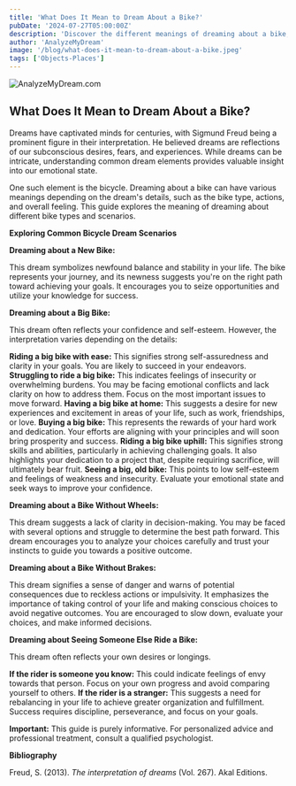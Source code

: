 ```yaml
---
title: 'What Does It Mean to Dream About a Bike?'
pubDate: '2024-07-27T05:00:00Z'
description: 'Discover the different meanings of dreaming about a bike, from a new bike to one without brakes, and how to interpret these dreams.'
author: 'AnalyzeMyDream'
image: '/blog/what-does-it-mean-to-dream-about-a-bike.jpeg'
tags: ['Objects-Places']
---
```


![AnalyzeMyDream.com](/blog/what-does-it-mean-to-dream-about-a-bike.jpeg)

## What Does It Mean to Dream About a Bike?

Dreams have captivated minds for centuries, with Sigmund Freud being a prominent figure in their interpretation. He believed dreams are reflections of our subconscious desires, fears, and experiences.  While dreams can be intricate, understanding common dream elements provides valuable insight into our emotional state.

One such element is the bicycle. Dreaming about a bike can have various meanings depending on the dream's details, such as the bike type, actions, and overall feeling. This guide explores the meaning of dreaming about different bike types and scenarios.

**Exploring Common Bicycle Dream Scenarios**

**Dreaming about a New Bike:**

This dream symbolizes newfound balance and stability in your life. The bike represents your journey, and its newness suggests you're on the right path toward achieving your goals. It encourages you to seize opportunities and utilize your knowledge for success.

**Dreaming about a Big Bike:**

This dream often reflects your confidence and self-esteem. However, the interpretation varies depending on the details:

**Riding a big bike with ease:**  This signifies strong self-assuredness and clarity in your goals. You are likely to succeed in your endeavors.
**Struggling to ride a big bike:**  This indicates feelings of insecurity or overwhelming burdens.  You may be facing emotional conflicts and lack clarity on how to address them.  Focus on the most important issues to move forward.
**Having a big bike at home:**  This suggests a desire for new experiences and excitement in areas of your life, such as work, friendships, or love.
**Buying a big bike:**  This represents the rewards of your hard work and dedication. Your efforts are aligning with your principles and will soon bring prosperity and success.
**Riding a big bike uphill:**  This signifies strong skills and abilities, particularly in achieving challenging goals. It also highlights your dedication to a project that, despite requiring sacrifice, will ultimately bear fruit.
**Seeing a big, old bike:**  This points to low self-esteem and feelings of weakness and insecurity. Evaluate your emotional state and seek ways to improve your confidence.

**Dreaming about a Bike Without Wheels:**

This dream suggests a lack of clarity in decision-making. You may be faced with several options and struggle to determine the best path forward. This dream encourages you to analyze your choices carefully and trust your instincts to guide you towards a positive outcome.

**Dreaming about a Bike Without Brakes:**

This dream signifies a sense of danger and warns of potential consequences due to reckless actions or impulsivity.  It emphasizes the importance of taking control of your life and making conscious choices to avoid negative outcomes. You are encouraged to slow down, evaluate your choices, and make informed decisions.

**Dreaming about Seeing Someone Else Ride a Bike:**

This dream often reflects your own desires or longings. 

**If the rider is someone you know:**  This could indicate feelings of envy towards that person.  Focus on your own progress and avoid comparing yourself to others.
**If the rider is a stranger:** This suggests a need for rebalancing in your life to achieve greater organization and fulfillment.  Success requires discipline, perseverance, and focus on your goals.

**Important:** This guide is purely informative. For personalized advice and professional treatment, consult a qualified psychologist.

**Bibliography**

Freud, S. (2013). *The interpretation of dreams* (Vol. 267). Akal Editions.